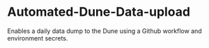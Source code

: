 # Automated-Dune-Data-upload
Enables a daily data dump to the Dune using a Github workflow and environment secrets.

